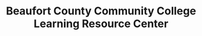 ---
layout: repo
title: "Beaufort County Community College Learning Resource Center"
id: 5253
permalink: repos/5253/
---